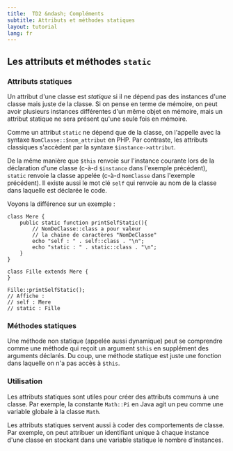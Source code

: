 ```yaml
---
title:  TD2 &ndash; Compléments
subtitle: Attributs et méthodes statiques
layout: tutorial
lang: fr
---
```


<!-- ## Créer un projet avec NetBeans

### Si vous commencez un projet de zéro

#### Configuration courte

1. Allez dans le menu Fichier > Nouveau Projet > PHP > PHP Application

2. Changez le dossier (.../public_html/PHP/TD2 par exemple) et le nom du projet
   (TD2 par exemple).

3. Appuyez sur Finish

#### Configuration complète

1. Allez dans le menu Fichier > Nouveau Projet > PHP > PHP Application

2. Changez le dossier et le nom du projet puis choisissez la version de PHP la plus
   élevée.

3. Appuyez sur Next

4. * Exécuter comme "Site Web local",

   * URL du projet : l'adresse de votre page Web sur `webinfo`, par exemple
   [http://webinfo/~votre_login/PHP/TD2/](http://webinfo/~votre_login/PHP/TD2/)

5. Appuyez sur Finish

### Si vous reprenez un projet en cours

Allez dans le menu Fichier > Nouveau Projet > PHP > PHP Application **with
existing sources**


### Fonctionnalités utiles

* Indentation automatique : Source > Format ou `Alt+Maj+F`
* Ouvrir la page Web : Éxécuter projet ou (`F6`).  
  Cela ouvre dans le navigateur l'URL donnée lors de la configuration complète.
* Activer/désactiver les commentaires : sélectionner une région de texte et
  taper `Ctrl+Shift+C` -->

## Les attributs et méthodes `static`

<!-- Compléter avec autre source de definition -->

### Attributs statiques

Un attribut d'une classe est *statique* si il ne dépend pas des instances d'une
classe mais juste de la classe. Si on pense en terme de mémoire, on peut avoir
plusieurs instances différentes d'un même objet en mémoire, mais un attribut
statique ne sera présent qu'une seule fois en mémoire.

Comme un attribut `static` ne dépend que de la classe, on l'appelle avec la
syntaxe `NomClasse::$nom_attribut` en PHP. Par contraste, les attributs classiques
s'accèdent par la syntaxe `$instance->attribut`.

De la même manière que `$this` renvoie sur l'instance courante lors de la
déclaration d'une classe (c-à-d `$instance` dans l'exemple précédent), 
`static` renvoie la classe appelée (c-à-d `NomClasse` dans l'exemple précédent). 
Il existe aussi le mot clé `self` qui renvoie au nom de la classe dans laquelle est déclarée le code.

Voyons la différence sur un exemple :

```php?start_inline=1
class Mere {
    public static function printSelfStatic(){
        // NomDeClasse::class a pour valeur
        // la chaine de caractères "NomDeClasse"
        echo "self : " . self::class . "\n";
        echo "static : " . static::class . "\n";
    }
}

class Fille extends Mere {
}

Fille::printSelfStatic();
// Affiche :
// self : Mere
// static : Fille
```

### Méthodes statiques

Une méthode non statique (appelée aussi dynamique) peut se comprendre comme une méthode qui reçoit un
argument `$this` en supplément des arguments déclarés. Du coup, une méthode
statique est juste une fonction dans laquelle on n'a pas accès à `$this`.

### Utilisation

Les attributs statiques sont utiles pour créer des attributs communs à une
classe. Par exemple, la constante `Math::Pi` en Java agit un peu comme une
variable globale à la classe `Math`.

<!-- vérifier la syntaxe de Math::Pi -->

Les attributs statiques servent aussi à coder des comportements de classe. Par
exemple, on peut attribuer un identifiant unique à chaque instance d'une classe
en stockant dans une variable statique le nombre d'instances.

<!-- Choses à faire: -->
<!-- --------------- -->
<!-- - préparer squelette class avec fonction/attribut statique/non statique  -->
<!-- -> Comment appelle-t-on la fonction/attribut dedans/dehors la classe -->

